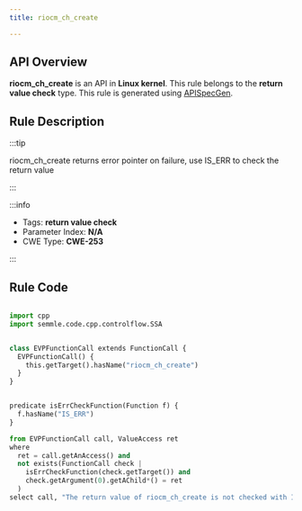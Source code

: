```yaml
---
title: riocm_ch_create

---
```



## API Overview
**riocm_ch_create** is an API in **Linux kernel**. This rule belongs to the **return value check** type. This rule is generated using [APISpecGen](../../tools/APISpecGen).
## Rule Description

:::tip

riocm_ch_create returns error pointer on failure, use IS_ERR to check the return value

:::

:::info

- Tags: **return value check**
- Parameter Index: **N/A**
- CWE Type: **CWE-253**

:::

## Rule Code
```python

import cpp
import semmle.code.cpp.controlflow.SSA


class EVPFunctionCall extends FunctionCall {
  EVPFunctionCall() {
    this.getTarget().hasName("riocm_ch_create")
  }
}


predicate isErrCheckFunction(Function f) {
  f.hasName("IS_ERR") 
}

from EVPFunctionCall call, ValueAccess ret
where
  ret = call.getAnAccess() and
  not exists(FunctionCall check |
    isErrCheckFunction(check.getTarget()) and
    check.getArgument(0).getAChild*() = ret
  )
select call, "The return value of riocm_ch_create is not checked with IS_ERR."
    
```